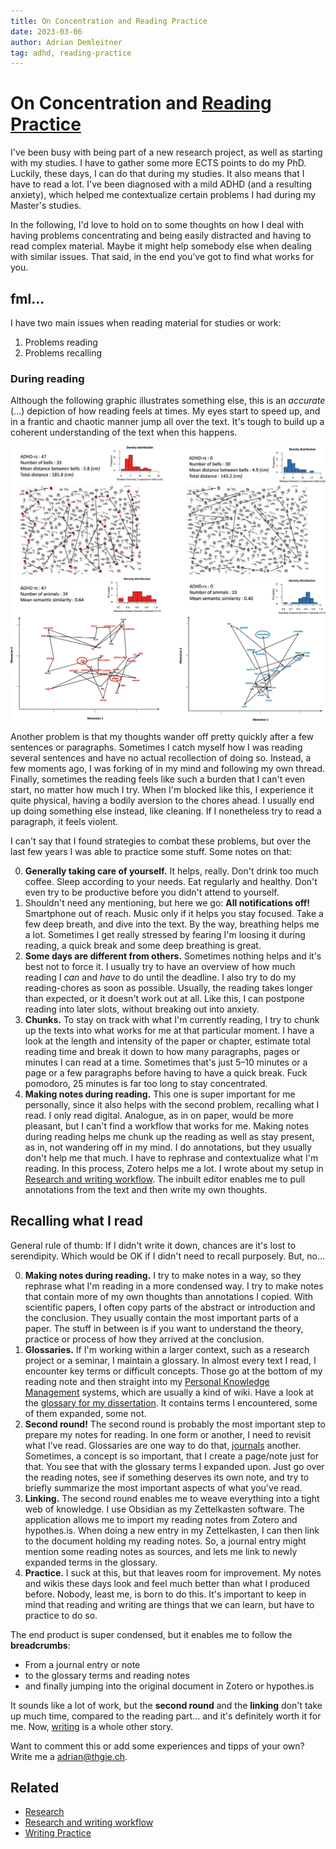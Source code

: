 ```yaml
---
title: On Concentration and Reading Practice
date: 2023-03-06
author: Adrian Demleitner
tag: adhd, reading-practice
---
```

# On Concentration and [Reading Practice](notes/Reading%20Practice.md)
I've been busy with being part of a new research project, as well as starting with my studies. I have to gather some more ECTS points to do my PhD. Luckily, these days, I can do that during my studies. It also means that I have to read a lot. I've been diagnosed with a mild ADHD (and a resulting anxiety), which helped me contextualize certain problems I had during my Master's studies.

In the following, I'd love to hold on to some thoughts on how I deal with having problems concentrating and being easily distracted and having to read complex material. Maybe it might help somebody else when dealing with similar issues. That said, in the end you've got to find what works for you.

## fml…
I have two main issues when reading material for studies or work:

1. Problems reading
2. Problems recalling

### During reading
Although the following graphic illustrates something else, this is an *accurate* (…) depiction of how reading feels at times. My eyes start to speed up, and in a frantic and chaotic manner jump all over the text. It's tough to build up a coherent understanding of the text when this happens. 

![Illustration of search paths in visual and semantic spaces](assets/Pasted%20image%2020230306111258.png)

Another problem is that my thoughts wander off pretty quickly after a few sentences or paragraphs. Sometimes I catch myself how I was reading several sentences and have no actual recollection of doing so. Instead, a few moments ago, I was forking of in my mind and following my own thread. Finally, sometimes the reading feels like such a burden that I can't even start, no matter how much I try. When I'm blocked like this, I experience it quite physical, having a bodily aversion to the chores ahead. I usually end up doing something else instead, like cleaning. If I nonetheless try to read a paragraph, it feels violent.

I can't say that I found strategies to combat these problems, but over the last few years I was able to practice some stuff. Some notes on that:

0. **Generally taking care of yourself.** It helps, really. Don't drink too much coffee. Sleep according to your needs. Eat regularly and healthy. Don't even try to be productive before you didn't attend to yourself.
1. Shouldn't need any mentioning, but here we go: **All notifications off!** Smartphone out of reach. Music only if it helps you stay focused. Take a few deep breath, and dive into the text. By the way, breathing helps me a lot. Sometimes I get really stressed by fearing I'm loosing it during reading, a quick break and some deep breathing is great.
2. **Some days are different from others.** Sometimes nothing helps and it's best not to force it. I usually try to have an overview of how much reading I *can* and *have* to do until the deadline. I also try to do my reading-chores as soon as possible. Usually, the reading takes longer than expected, or it doesn't work out at all. Like this, I can postpone reading into later slots, without breaking out into anxiety.
3. **Chunks.** To stay on track with what I'm currently reading, I try to chunk up the texts into what works for me at that particular moment. I have a look at the length and intensity of the paper or chapter, estimate total reading time and break it down to how many paragraphs, pages or minutes I can read at a time. Sometimes that's just 5–10 minutes or a page or a few paragraphs before having to have a quick break. Fuck pomodoro, 25 minutes is far too long to stay concentrated.
4. **Making notes during reading.** This one is super important for me personally, since it also helps with the second problem, recalling what I read. I only read digital. Analogue, as in on paper, would be more pleasant, but I can't find a workflow that works for me. Making notes during reading helps me chunk up the reading as well as stay present, as in, not wandering off in my mind. I do annotations, but they usually don't help me that much. I have to rephrase and contextualize what I'm reading. In this process, Zotero helps me a lot. I wrote about my setup in [Research and writing workflow](notes/Research%20and%20writing%20workflow.md). The inbuilt editor enables me to pull annotations from the text and then write my own thoughts.

## Recalling what I read
General rule of thumb: If I didn't write it down, chances are it's lost to serendipity. Which would be OK if I didn't need to recall purposely. But, no…

0. **Making notes during reading.** I try to make notes in a way, so they rephrase what I'm reading in a more condensed way. I try to make notes that contain more of my own thoughts than annotations I copied. With scientific papers, I often copy parts of the abstract or introduction and the conclusion. They usually contain the most important parts of a paper. The stuff in between is if you want to understand the theory, practice or process of how they arrived at the conclusion.
1. **Glossaries.** If I'm working within a larger context, such as a research project or a seminar, I maintain a glossary. In almost every text I read, I encounter key terms or difficult concepts. Those go at the bottom of my reading note and then straight into my [Personal Knowledge Management](notes/Personal%20Knowledge%20Management.md) systems, which are usually a kind of wiki. Have a look at the [glossary for my dissertation](https://dissertation.thgie.ch/notes/Glossary.html). It contains terms I encountered, some of them expanded, some not.
2. **Second round!** The second round is probably the most important step to prepare my notes for reading. In one form or another, I need to revisit what I've read. Glossaries are one way to do that, [journals](https://dissertation.thgie.ch/notes/Journal.html) another. Sometimes, a concept is so important, that I create a page/note just for that. You see that with the glossary terms I expanded upon. Just go over the reading notes, see if something deserves its own note, and try to briefly summarize the most important aspects of what you've read.
3. **Linking.** The second round enables me to weave everything into a tight web of knowledge. I use Obsidian as my Zettelkasten software. The application allows me to import my reading notes from Zotero and hypothes.is. When doing a new entry in my Zettelkasten, I can then link to the document holding my reading notes. So, a journal entry might mention some reading notes as sources, and lets me link to newly expanded terms in the glossary.
4. **Practice.** I suck at this, but that leaves room for improvement. My notes and wikis these days look and feel much better than what I produced before. Nobody, least me, is born to do this. It's important to keep in mind that reading and writing are things that we can learn, but have to practice to do so.

The end product is super condensed, but it enables me to follow the **breadcrumbs**:

- From a journal entry or note
- to the glossary terms and reading notes
- and finally jumping into the original document in Zotero or hypothes.is

It sounds like a lot of work, but the **second round** and the **linking** don't take up much time, compared to the reading part… and it's definitely worth it for me. Now, [writing](notes/Writing%20Practice.md) is a whole other story.

Want to comment this or add some experiences and tipps of your own? Write me a [adrian@thgie.ch](mailto:adrian@thgie.ch).

## Related
- [Research](notes/Research.md)
- [Research and writing workflow](notes/Research%20and%20writing%20workflow.md)
- [Writing Practice](notes/Writing%20Practice.md)